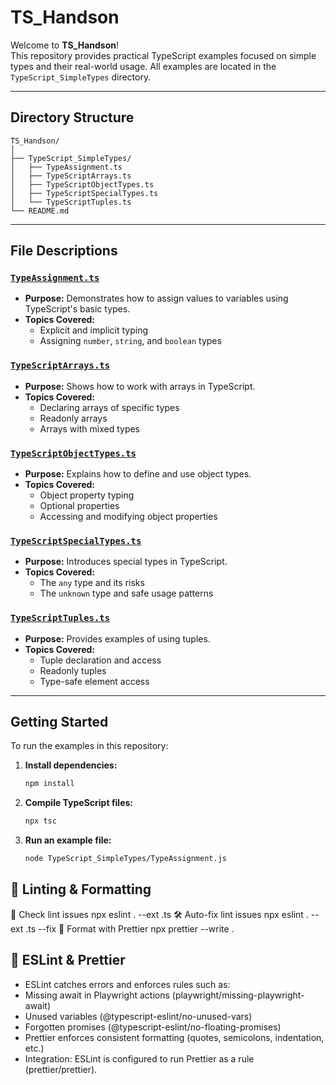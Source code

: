 # TS_Handson

Welcome to **TS_Handson**!  
This repository provides practical TypeScript examples focused on simple types and their real-world usage. All examples are located in the `TypeScript_SimpleTypes` directory.

---

## Directory Structure

```
TS_Handson/
│
├── TypeScript_SimpleTypes/
│   ├── TypeAssignment.ts
│   ├── TypeScriptArrays.ts
│   ├── TypeScriptObjectTypes.ts
│   ├── TypeScriptSpecialTypes.ts
│   └── TypeScriptTuples.ts
└── README.md
```

---

## File Descriptions

### [`TypeAssignment.ts`](TypeScript_SimpleTypes/TypeAssignment.ts)

- **Purpose:** Demonstrates how to assign values to variables using TypeScript's basic types.
- **Topics Covered:**
  - Explicit and implicit typing
  - Assigning `number`, `string`, and `boolean` types

### [`TypeScriptArrays.ts`](TypeScript_SimpleTypes/TypeScriptArrays.ts)

- **Purpose:** Shows how to work with arrays in TypeScript.
- **Topics Covered:**
  - Declaring arrays of specific types
  - Readonly arrays
  - Arrays with mixed types

### [`TypeScriptObjectTypes.ts`](TypeScript_SimpleTypes/TypeScriptObjectTypes.ts)

- **Purpose:** Explains how to define and use object types.
- **Topics Covered:**
  - Object property typing
  - Optional properties
  - Accessing and modifying object properties

### [`TypeScriptSpecialTypes.ts`](TypeScript_SimpleTypes/TypeScriptSpecialTypes.ts)

- **Purpose:** Introduces special types in TypeScript.
- **Topics Covered:**
  - The `any` type and its risks
  - The `unknown` type and safe usage patterns

### [`TypeScriptTuples.ts`](TypeScript_SimpleTypes/TypeScriptTuples.ts)

- **Purpose:** Provides examples of using tuples.
- **Topics Covered:**
  - Tuple declaration and access
  - Readonly tuples
  - Type-safe element access

---

## Getting Started

To run the examples in this repository:

1. **Install dependencies:**

   ```sh
   npm install
   ```

2. **Compile TypeScript files:**

   ```sh
   npx tsc
   ```

3. **Run an example file:**
   ```sh
   node TypeScript_SimpleTypes/TypeAssignment.js
   ```

## 🧹 Linting & Formatting
🔎 Check lint issues npx eslint . --ext .ts
🛠️ Auto-fix lint issues npx eslint . --ext .ts --fix
🎨 Format with Prettier npx prettier --write .

## 📏 ESLint & Prettier
- ESLint catches errors and enforces rules such as:
- Missing await in Playwright actions (playwright/missing-playwright-await)
- Unused variables (@typescript-eslint/no-unused-vars)
- Forgotten promises (@typescript-eslint/no-floating-promises)
- Prettier enforces consistent formatting (quotes, semicolons, indentation, etc.)
- Integration: ESLint is configured to run Prettier as a rule (prettier/prettier).